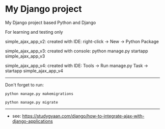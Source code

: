 # My Django project
My Django project based Python and Django

For learning and testing only

simple_ajax_app_v2: created with IDE: right-click -> New -> Python Package

simple_ajax_app_v3: created with console: python manage.py startapp simple_ajax_app_v3

simple_ajax_app_v4: created with IDE: Tools -> Run manage.py Task -> startapp simple_ajax_app_v4 

___
Don't forget to run:

`
python manage.py makemigrations
`

`
python manage.py migrate
`
___
- see: https://studygyaan.com/django/how-to-integrate-ajax-with-django-applications
